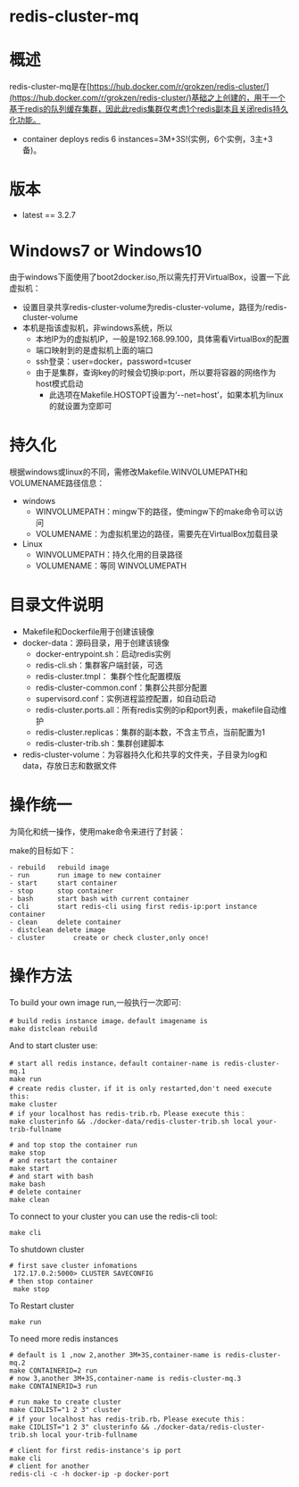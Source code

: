 # redis-cluster-mq

# 概述

 redis-cluster-mq是在[https://hub.docker.com/r/grokzen/redis-cluster/](https://hub.docker.com/r/grokzen/redis-cluster/)基础之上创建的，用于一个基于redis的队列缓存集群，因此此redis集群仅考虑1个redis副本且关闭redis持久化功能。

- container deploys redis 6 instances=3M+3S!(实例，6个实例，3主+3备)。


# 版本

- latest == 3.2.7

# Windows7 or Windows10

由于windows下面使用了boot2docker.iso,所以需先打开VirtualBox，设置一下此虚拟机：

- 设置目录共享redis-cluster-volume为redis-cluster-volume，路径为/redis-cluster-volume
- 本机是指该虚拟机，非windows系统，所以
    - 本地IP为的虚拟机IP，一般是192.168.99.100，具体需看VirtualBox的配置
    - 端口映射到的是虚拟机上面的端口
    - ssh登录：user=docker，password=tcuser
    - 由于是集群，查询key的时候会切换ip:port，所以要将容器的网络作为host模式启动
        - 此选项在Makefile.HOSTOPT设置为‘--net=host’，如果本机为linux的就设置为空即可

# 持久化

根据windows或linux的不同，需修改Makefile.WINVOLUMEPATH和VOLUMENAME路径信息：

- windows
    - WINVOLUMEPATH：mingw下的路径，使mingw下的make命令可以访问
    - VOLUMENAME：为虚拟机里边的路径，需要先在VirtualBox加载目录
- Linux
    - WINVOLUMEPATH：持久化用的目录路径
    - VOLUMENAME：等同 WINVOLUMEPATH

# 目录文件说明

- Makefile和Dockerfile用于创建该镜像
- docker-data：源码目录，用于创建该镜像
  - docker-entrypoint.sh：启动redis实例
  - redis-cli.sh：集群客户端封装，可选
  - redis-cluster.tmpl： 集群个性化配置模版
  - redis-cluster-common.conf：集群公共部分配置
  - supervisord.conf：实例进程监控配置，如自动启动
  - redis-cluster.ports.all：所有redis实例的ip和port列表，makefile自动维护
  - redis-cluster.replicas：集群的副本数，不含主节点，当前配置为1
  - redis-cluster-trib.sh：集群创建脚本
- redis-cluster-volume：为容器持久化和共享的文件夹，子目录为log和data，存放日志和数据文件

# 操作统一

为简化和统一操作，使用make命令来进行了封装：

make的目标如下：

    - rebuild   rebuild image
    - run       run image to new container
    - start     start container
    - stop      stop container
    - bash      start bash with current container
    - cli       start redis-cli using first redis-ip:port instance container
    - clean     delete container
    - distclean delete image
    - cluster   	create or check cluster,only once!

# 操作方法

To build your own image run,一般执行一次即可:

    # build redis instance image，default imagename is 
    make distclean rebuild

And to start cluster use:

    # start all redis instance，default container-name is redis-cluster-mq.1
    make run
    # create redis cluster，if it is only restarted,don't need execute this:
    make cluster
    # if your localhost has redis-trib.rb，Please execute this：
    make clusterinfo && ./docker-data/redis-cluster-trib.sh local your-trib-fullname

    # and top stop the container run
    make stop
    # and restart the container
    make start
    # and start with bash
    make bash
    # delete container
    make clean

To connect to your cluster you can use the redis-cli tool:

    make cli

To shutdown cluster

    # first save cluster infomations
     172.17.0.2:5000> CLUSTER SAVECONFIG
    # then stop container
     make stop

To Restart cluster
    
    make run

To need more redis instances

    # default is 1 ,now 2,another 3M+3S,container-name is redis-cluster-mq.2
    make CONTAINERID=2 run
    # now 3,another 3M+3S,container-name is redis-cluster-mq.3
    make CONTAINERID=3 run
    
    # run make to create cluster
    make CIDLIST="1 2 3" cluster
    # if your localhost has redis-trib.rb，Please execute this：
    make CIDLIST="1 2 3" clusterinfo && ./docker-data/redis-cluster-trib.sh local your-trib-fullname

    # client for first redis-instance's ip port
    make cli
    # client for another
    redis-cli -c -h docker-ip -p docker-port



